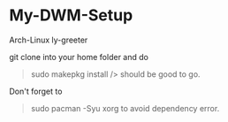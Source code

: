 # My-DWM-Setup
Arch-Linux
ly-greeter


git clone into your home folder and do 
>sudo makepkg install />
should be good to go.

Don't forget to
>sudo pacman -Syu xorg
to avoid dependency error.
